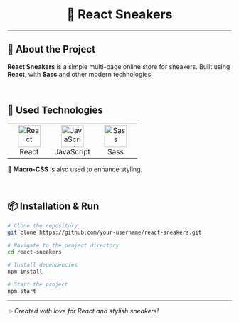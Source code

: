 # <div align="center">👟 React Sneakers</div>

---

## 📌 About the Project

**React Sneakers** is a simple multi-page online store for sneakers. Built using **React**, with **Sass** and other modern technologies.

<br/>

## 🚀 Used Technologies

<table>
  <tr>
    <td align="center" width="33%">
      <a href="https://reactjs.org/" target="_blank">
        <img src="https://profilinator.rishav.dev/skills-assets/react-original-wordmark.svg" alt="React" height="50" />
      </a>
      <br />React
    </td>
    <td align="center" width="33%">
      <a href="https://www.javascript.com/" target="_blank">
        <img src="https://profilinator.rishav.dev/skills-assets/javascript-original.svg" alt="JavaScript" height="50" />
      </a>
      <br />JavaScript
    </td>
    <td align="center" width="33%">
      <a href="https://sass-lang.com/" target="_blank">
        <img src="https://profilinator.rishav.dev/skills-assets/sass-original.svg" alt="Sass" height="50" />
      </a>
      <br />Sass
    </td>
  </tr>
</table>

🔹 **Macro-CSS** is also used to enhance styling.

<br/>

## 📦 Installation & Run

```sh
# Clone the repository
git clone https://github.com/your-username/react-sneakers.git

# Navigate to the project directory
cd react-sneakers

# Install dependencies
npm install

# Start the project
npm start
```

---

_✨ Created with love for React and stylish sneakers!_
